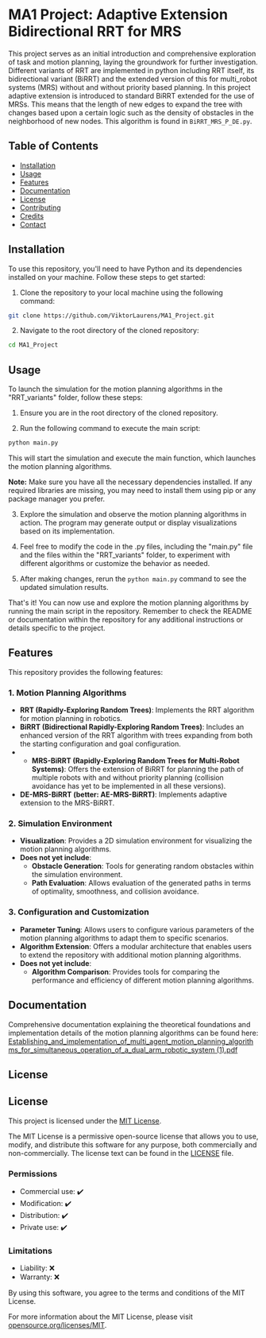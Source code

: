 # MA1 Project: Adaptive Extension Bidirectional RRT for MRS

This project serves as an initial introduction and comprehensive exploration of task and motion planning, laying the groundwork for further investigation. Different variants of RRT are implemented in python including RRT itself, its bidirectional variant (BiRRT) and the extended version of this for multi_robot systems (MRS) without and without priority based planning. In this project adaptive extension is introduced to standard BiRRT extended for the use of MRSs. This means that the length of new edges to expand the tree with changes based upon a certain logic such as the density of obstacles in the neighborhood of new nodes. This algorithm is found in ```BiRRT_MRS_P_DE.py```. 

## Table of Contents
- [Installation](#installation)
- [Usage](#usage)
- [Features](#features)
- [Documentation](#documentation)
- [License](#license)
- [Contributing](#contributing)
- [Credits](#credits)
- [Contact](#contact)

## Installation 

To use this repository, you'll need to have Python and its dependencies installed on your machine. Follow these steps to get started:

1. Clone the repository to your local machine using the following command:
```bash
git clone https://github.com/ViktorLaurens/MA1_Project.git
```

2. Navigate to the root directory of the cloned repository:
```bash
cd MA1_Project
```

## Usage

To launch the simulation for the motion planning algorithms in the "RRT_variants" folder, follow these steps:

1. Ensure you are in the root directory of the cloned repository.

2. Run the following command to execute the main script:
```bash
python main.py
```

This will start the simulation and execute the main function, which launches the motion planning algorithms.

**Note:** Make sure you have all the necessary dependencies installed. If any required libraries are missing, you may need to install them using pip or any package manager you prefer.

3. Explore the simulation and observe the motion planning algorithms in action. The program may generate output or display visualizations based on its implementation.

4. Feel free to modify the code in the .py files, including the "main.py" file and the files within the "RRT_variants" folder, to experiment with different algorithms or customize the behavior as needed.

5. After making changes, rerun the `python main.py` command to see the updated simulation results.

That's it! You can now use and explore the motion planning algorithms by running the main script in the repository. Remember to check the README or documentation within the repository for any additional instructions or details specific to the project.

## Features

This repository provides the following features:

### 1. Motion Planning Algorithms
- **RRT (Rapidly-Exploring Random Trees)**: Implements the RRT algorithm for motion planning in robotics.
- **BiRRT (Bidirectional Rapidly-Exploring Random Trees)**: Includes an enhanced version of the RRT algorithm with trees expanding from both the starting configuration and goal configuration.
- - **MRS-BiRRT (Rapidly-Exploring Random Trees for Multi-Robot Systems)**: Offers the extension of BiRRT for planning the path of multiple robots with and without priority planning (collision avoidance has yet to be implemented in all these versions). 
- **DE-MRS-BiRRT (better: AE-MRS-BiRRT)**: Implements adaptive extension to the MRS-BiRRT.

### 2. Simulation Environment
- **Visualization**: Provides a 2D simulation environment for visualizing the motion planning algorithms.
- **Does not yet include**: 
  - **Obstacle Generation**: Tools for generating random obstacles within the simulation environment.
  - **Path Evaluation**: Allows evaluation of the generated paths in terms of optimality, smoothness, and collision avoidance.

### 3. Configuration and Customization
- **Parameter Tuning**: Allows users to configure various parameters of the motion planning algorithms to adapt them to specific scenarios.
- **Algorithm Extension**: Offers a modular architecture that enables users to extend the repository with additional motion planning algorithms.
- **Does not yet include**: 
  - **Algorithm Comparison**: Provides tools for comparing the performance and efficiency of different motion planning algorithms.

## Documentation

Comprehensive documentation explaining the theoretical foundations and implementation details of the motion planning algorithms can be found here: 
[Establishing_and_implementation_of_multi_agent_motion_planning_algorithms_for_simultaneous_operation_of_a_dual_arm_robotic_system (1).pdf](https://github.com/ViktorLaurens/MA1_Project/files/11470049/Establishing_and_implementation_of_multi_agent_motion_planning_algorithms_for_simultaneous_operation_of_a_dual_arm_robotic_system.1.pdf)

## License

## License

This project is licensed under the [MIT License](LICENSE).

The MIT License is a permissive open-source license that allows you to use, modify, and distribute this software for any purpose, both commercially and non-commercially. The license text can be found in the [LICENSE](LICENSE) file.

### Permissions
- Commercial use: ✔️
- Modification: ✔️
- Distribution: ✔️
- Private use: ✔️

### Limitations
- Liability: ❌
- Warranty: ❌

By using this software, you agree to the terms and conditions of the MIT License.

For more information about the MIT License, please visit [opensource.org/licenses/MIT](https://opensource.org/licenses/MIT).
